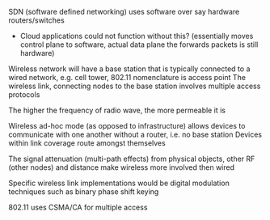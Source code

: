 <!-- SPDX-License-Identifier: zlib-acknowledgement -->

SDN (software defined networking) uses software over say hardware routers/switches
* Cloud applications could not function without this?
(essentially moves control plane to software, actual data plane the forwards packets is still hardware)

Wireless network will have a base station that is typically connected to a wired network, e.g. cell tower, 802.11 nomenclature is access point
The wireless link, connecting nodes to the base station involves multiple access protocols

The higher the frequency of radio wave, the more permeable it is

Wireless ad-hoc mode (as opposed to infrastructure) allows devices to communicate with one another without a router, i.e. no base station
Devices within link coverage route amongst themselves

The signal attenuation (multi-path effects) from physical objects, other RF (other nodes) and distance make wireless more involved then wired

Specific wireless link implementations would be digital modulation techniques such as binary phase shift keying 

802.11 uses CSMA/CA for multiple access
